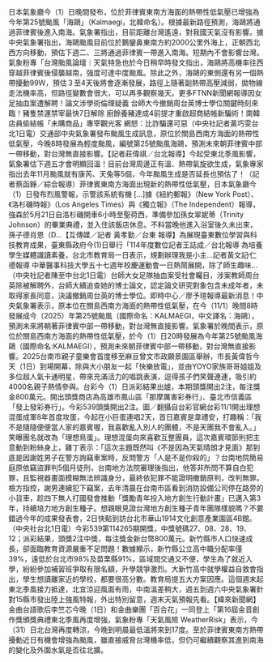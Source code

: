 日本氣象廳今（1）日晚間發布，位於菲律賓東南方海面的熱帶性低氣壓已增強為今年第25號颱風「海鷗」（Kalmaegi，北韓命名）。根據最新路徑預測，海鷗將通過菲律賓後進入南海。氣象署指出，目前距離台灣遙遠，對我國天氣沒有影響。據中央氣象署指出，海鷗颱風目前位於鵝鑾鼻東南方約2000公里外海上，正朝西北西方向移動，預估下週二、三將通過菲律賓一帶進入南海。短期內不會影響台灣。氣象粉專「台灣颱風論壇｜天氣特急也於今日稍早時發文指出，海鷗將高機率往西穿越菲律賓後侵襲越南，強度可達中度颱風。除此之外，海鷗的東側還有另一個熱帶擾動99Ｗ，預估３至4天後將會逐漸發展，路徑上隨著副熱帶高壓減弱，拋物線走法機率高，但路徑變數會很大，可以再多觀察幾天。更多FTNN新聞網報導因女足抽血案遭解聘！論文涉學術倫理疑義 台師大今撤銷周台英博士學位關鍵時刻來臨！豬隻禁運禁宰最快7日解除 廚餘養豬達成4前提才重啟超商結帳新騙術！南韓店員偷結帳「未購商品」專宰觀光客 網怒：比詐騙還可惡（中央社記者黃巧雯台北1日電）交通部中央氣象署發布颱風生成訊息，原位於關島西南方海面的熱帶性低氣壓，今晚8時發展為輕度颱風，編號第25號颱風海鷗，預測未來朝菲律賓中部一帶移動，對台灣無直接影響。【記者莊偉祺／台北報導】今起受東北季風影響，氣象署估下週五才會明顯回溫！目前台灣周邊正有溫、熱帶氣旋欲生成，氣象專家指出去年11月颱風就有康芮、天兔等5個，今年颱風生成是否延長也預估了！（記者蔡函錚／綜合報導）菲律賓東南方海面出現新的熱帶性低氣壓，日本氣象廳今（1）日發布烈風警報，示警該系統有機 […]據《紐約郵報》（New York Post）、《洛杉磯時報》（Los Angeles Times）與《獨立報》（The Independent）報導，強森於5月21日自洛杉磯開車6小時至聖荷西，準備參加孫女翠妮蒂（Trinity Johnson）的畢業典禮，並入住該飯店休息。不料當晚他進入浴室後久未出來，孫子德肖恩（D...【互傳媒／記者 黃孝勤／台東 報導】為展現臺東數位學習與科技教育成果，臺東縣政府今(1)日舉行「114年度數位記者王誌成／台北報導 為培養學生媒體識讀素養，台北市教育局一日表示，規劃辦理我是小主…記者黃文記∕仁德報導 中華醫事科技大學五十七週年校慶運動會一日熱鬧展開，除了師生趣味…（中央社記者陳至中台北1日電）台師大女足隊抽血案受社會矚目，涉案教師周台英除被解聘外，台師大續追查她的博士論文，認定論文研究對象包含未成年者，未取得家長同意，決議撤銷周台英的博士學位。即時中心／廖予瑄報導最新消息！中央氣象署表示，原本位在關島西南方海面的熱帶性低氣壓，在今（11/1）晚間8時發展成今（2025）年第25號颱風（國際命名：KALMAEGI，中文譯名：海鷗），預測未來將朝著菲律賓中部一帶移動，對台灣無直接影響。氣象署於晚間表示，原位於關島西南方海面的熱帶性低氣壓，於今（1）日20時發展為今年第25號颱風海鷗（國際命名:KALMAEGI），預測未來朝菲律賓中部一帶移動，對台灣無直接影響。2025台南市親子童樂會首度移至麻豆曾文市政願景園區舉辦，市長黃偉哲今天（1日）到場開幕，除與大小朋友一起「快樂放電」，並由YOYO家族哥哥姐姐及多位超人氣卡通明星，帶來充滿活力的唱跳表演，逗得孩子們笑聲連連，吸引約4000名親子熱情參與。台彩今（1）日派彩結果出爐，本期頭獎開出2注，每注獎金800萬元。開出頭獎商店為高雄市鳳山區「那摩厲害彩券行」、臺北市信義區「發上發彩券行」。今彩539頭獎開出2注。圖／翻攝自台彩官網台彩11/1開出理想混蛋成軍8年首度攻蛋，今起在小巨蛋連唱2天，首日嘉賓是韋禮安，打趣稱：「我不是隨隨便便當人家的嘉賓喔，我喜歡亂入別人的團體，不是天團我不會亂入。」笑曝團名就改為「理想鳥蛋」。理想混蛋向來喜歡互整團員，這次嘉賓環節則把主意動到粉絲身上，雞丁表示：「這次主題既然叫《不是因為天氣晴朗才見面》那到底是因謝姓男子在警方詢竊車案時，反問警方「人是不是你殺的」？台南地院簡易庭原依竊盜罪判5個月徒刑，台南地方法院審理後指出，他答非所問不算自白犯罪，且監視器畫面模糊無法辨識身分，最終依犯罪不能證明撤銷原判，改判無罪。檢方指控，謝男連續犯下竊案，去年清晨在台南市區看到消防設備公司停在路旁的小貨車，趁四下無人打國發會推動「獎勵青年投入地方創生行動計畫」已邁入第3年，持續培力地方創生種子。想親眼見證台灣地方創生種子青年團隊樣貌嗎？不要錯過今年的成果發表會，2日快點到訪台北市華山1914文化創意產業園區4B館。（中央社台北1日電）今彩539第114265期開獎，中獎號碼27、08、28、19、12；派彩結果，頭獎2注中獎，每注獎金新台幣800萬元。新竹縣市人口快速成長，卻面臨教育資源嚴重不足問題！數據顯示，新竹縣公立高中職分配率僅39%，遠低於台北市98%及苗栗縣91%，區域間交通又不便，學生為了就近入學，紛紛參加補習班爭取有限名額，升學競爭激烈。大新竹高中就學權益自救會指出，學生想讀離家近的學校，都要很高分數。教育局提五大方案因應。這個週末起東北季風接力抵達，北宜涼迎風面有雨，中南溫差稍大，週五到週六中央氣象署針對15縣市發出陸上強風特報，外出特別留意，週末天氣預報先看。【緯來新聞網】金曲台語歌后李竺芯今晚（1日）和金曲樂團「百合花」一同登上「第16屆金音創作獎頒獎典禮東北季風再度增強，氣象粉專「天氣風險 WeatherRisk」表示，今（31）日北台灣再度轉涼，今晚到明晨最低溫將來到17度。至於菲律賓東南方熱帶擾動近日有機會增強為颱風，雖直接威脅台灣機率低，但仍可繼續觀察其進到南海的變化及外圍水氣是否往北擴。